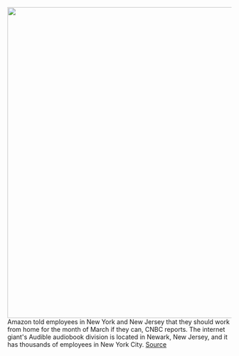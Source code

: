 <img src='https://cdn.vox-cdn.com/thumbor/qEtfvk1jeJR0ighhrybhbRMJJmo=/0x0:2040x1360/1200x800/filters:focal(857x517:1183x843)/cdn.vox-cdn.com/uploads/chorus_image/image/66471462/acastro_190920_1777_amazon_0002.0.0.jpg' width='700px' /><br/>
Amazon told employees in New York and New Jersey that they should work from home for the month of March if they can, CNBC reports. The internet giant's Audible audiobook division is located in Newark, New Jersey, and it has thousands of employees in New York City.
<a href='https://www.theverge.com/2020/3/9/21172119/amazon-new-york-new-jersey-work-from-home-coronavirus'> Source <a/>